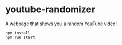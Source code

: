 # youtube-randomizer 
A webpage that shows you a random YouTube video!

```console
npm install
npm run start
```
